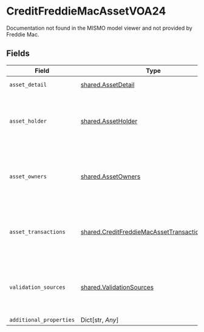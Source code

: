 # CreditFreddieMacAssetVOA24

Documentation not found in the MISMO model viewer and not provided by Freddie Mac.


## Fields

| Field                                                                                                          | Type                                                                                                           | Required                                                                                                       | Description                                                                                                    |
| -------------------------------------------------------------------------------------------------------------- | -------------------------------------------------------------------------------------------------------------- | -------------------------------------------------------------------------------------------------------------- | -------------------------------------------------------------------------------------------------------------- |
| `asset_detail`                                                                                                 | [shared.AssetDetail](../../models/shared/assetdetail.md)                                                       | :heavy_check_mark:                                                                                             | Details about an asset.                                                                                        |
| `asset_holder`                                                                                                 | [shared.AssetHolder](../../models/shared/assetholder.md)                                                       | :heavy_check_mark:                                                                                             | Documentation not found in the MISMO model viewer and not provided by Freddie Mac.                             |
| `asset_owners`                                                                                                 | [shared.AssetOwners](../../models/shared/assetowners.md)                                                       | :heavy_check_mark:                                                                                             | Documentation not found in the MISMO model viewer and not provided by Freddie Mac.                             |
| `asset_transactions`                                                                                           | [shared.CreditFreddieMacAssetTransactionsVOA24](../../models/shared/creditfreddiemacassettransactionsvoa24.md) | :heavy_check_mark:                                                                                             | Documentation not found in the MISMO model viewer and not provided by Freddie Mac.                             |
| `validation_sources`                                                                                           | [shared.ValidationSources](../../models/shared/validationsources.md)                                           | :heavy_check_mark:                                                                                             | Documentation not found in the MISMO model viewer and not provided by Freddie Mac.                             |
| `additional_properties`                                                                                        | Dict[str, *Any*]                                                                                               | :heavy_minus_sign:                                                                                             | N/A                                                                                                            |